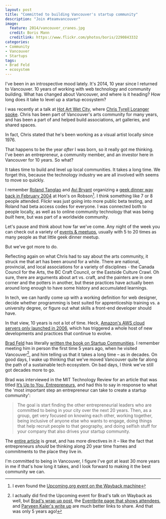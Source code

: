 ```yaml
---
layout: post
title: "Committed to building Vancouver's startup community"
description: "Join #teamvancouver"
image: 
  feature: 2014/vancouver_cranes.jpg
  credit: Boris Mann
  creditlink: https://www.flickr.com/photos/boris/2290843332
categories:
- Community
- Vancouver
- Startups
tags:
- Brad Feld
- ecosystem
---
```

I've been in an introspective mood lately. It's 2014, 10 year since I returned to Vancouver. 10 years of working with web technology and community building. What has changed about Vancouver, and where is it heading? How long does it take to level up a startup ecosystem?
<!-- more -->

I was recently at a talk at [Hot Art Wet City][HAWT], where [Chris Tyrell Loranger spoke](http://hotartwetcity.com/hottalks-christyrell/). Chris has been part of Vancouver's arts community for many years, and has been a part of and helped build associations, art galleries, and shared spaces.

In fact, Chris stated that he's been working as a visual artist locally since 1976.

That happens to be the year _after_ I was born, so it really got me thinking. I've been an entrepreneur, a community member, and an investor here in Vancouver for 10 years. So what?

It takes time to build and level up local communities. It takes a long time. We forget this, because the technology industry we are all involved with seems to move so quickly.

I remember [Roland Tanglao] and  [Avi Bryant] organizing a [geek dinner way back in February 2004](http://www.bmannconsulting.com/archive/roland-tanglao-vancouver-geek-dinner/) at Hon's on Robson[^1]. I think something like 7 or 8 people attended. Flickr was just going into more public beta testing, and Roland had beta access codes for everyone. I was connected both to people locally, as well as to online community technology that was being _built_ here, but was part of a worldwide community.

Let's pause and think about how far we've come. Any night of the week you can check out a variety of [events & meetups](http://www.weareyvr.ca/events/), usually with 5 to 20 times as many people as that little geek dinner meetup.

But we've got more to do.

Reflecting again on what Chris had to say about the arts community, it struck me that art has been around for a while. There are national, provincial, and local associations for a variety of disciplines - the Canada Council for the Arts, the BC Craft Council, or the Eastside Culture Crawl. Oh sure, there are arguments about art vs. craft, and the painters are in one corner and the potters in another, but these practices have actually been around long enough to have some history and accumulated learnings.

In tech, we can hardly come up with a working definition for web designer, decide whether programming is best suited for apprenticeship training vs. a university degree, or figure out what skills a front-end developer should have.

In that view, 10 years is not a lot of time. Heck, [Amazon's AWS cloud servers only launched in 2006](http://en.wikipedia.org/wiki/Amazon_Web_Services), which has triggered a whole host of new developments and practices that continue to evolve.

[Brad Feld](http://feld.com) has literally [written the book on Startup Communities](http://www.startuprev.com/books-communities/). I remember meeting him in person the first time 5 years ago, when he visited Vancouver[^2], and him telling us that it takes a long time – as in decades. On good days, I wake up thinking that we've moved Vancouver quite far along the path of a sustainable tech ecosystem. On bad days, I think we've still got decades more to go.

Brad was interviewed in the MIT Technology Review for an article that was titled [It’s Up to You, Entrepreneurs][UpToYou], and had this to say in response to what the 'most important step an entrepreneur can take to create a startup community':

<blockquote author="Brad Feld">
The goal is start finding the other entrepreneurial leaders who are committed to being in your city over the next 20 years. Then, as a group, get very focused on knowing each other, working together, being inclusive of anyone else who wants to engage, doing things that help recruit people to that geography, and doing selfish stuff for your company that also drives your startup community.
</blockquote>

The [entire article][UpToYou] is great, and has more directives in it – like the fact that entrepreneurs _should_ be thinking along 20 year time frames and commitments to the place they live in.

I'm committed to being in Vancouver, I figure I've got at least 30 more years in me if that's how long it takes, and I look forward to making it the best community we can.

[HAWT]:http://hotartwetcity.com/
[Roland Tanglao]:http://rolandtanglao.com/
[Avi Bryant]:http://avibryant.com
[UpToYou]:http://www.technologyreview.com/news/516521/its-up-to-you-entrepreneurs/

[^1]: I even found the [Upcoming.org event on the Wayback machine](http://web.archive.org/web/20050311064029/http://upcoming.org:80/event/3116/)

[^2]: I actually did find the Upcoming event for Brad's talk on Wayback as well, but [Brad's wrap up post](http://www.feld.com/archives/2009/04/vancouver-entrepreneurial-energy.html), the [Eventbrite page that shows attendees](https://www.eventbrite.ca/e/beers-with-brad-feld-yvr-tickets-312858769), and [Parveen Kaler's write up](http://parveenkaler.com/posts/beers-with-brad-feld-in-vancouver/) are much better links to share. And that was only 5 years ago!